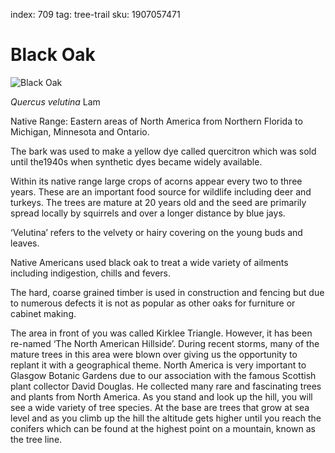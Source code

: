 index: 709
tag: tree-trail
sku: 1907057471

# Black Oak

![Black Oak](black-oak.jpg)

<p class="species-info"><em>Quercus velutina </em>  Lam</p>


Native Range: Eastern areas of North America from Northern Florida to Michigan, Minnesota and Ontario.

The bark was used to make a yellow dye called quercitron which was sold until the1940s when synthetic dyes
  became widely available.

Within its native range large crops of acorns appear every two to three years. These are an important food source
  for wildlife including deer and turkeys. The trees are mature at 20 years old and the seed are primarily spread
  locally by squirrels and over a longer distance by blue jays.

‘Velutina’ refers to the velvety or hairy covering on the young buds and leaves.

Native Americans used black oak to treat a wide variety of ailments including indigestion, chills and fevers.

The hard, coarse grained timber is used in construction and fencing but due to numerous defects it is not as
  popular as other oaks for furniture or cabinet making.

The area in front of you was called Kirklee Triangle. However, it has been re-named ‘The North American Hillside’.
During recent storms, many of the mature trees in this area were blown over giving us the opportunity to replant
it with a geographical theme. North America is very important to Glasgow Botanic Gardens due to our association with
the famous Scottish plant collector David Douglas.   He collected many rare and fascinating trees and plants from
North America. As you stand and look up the hill, you will see a wide variety of tree species. At the base are trees
that grow at sea level and as you climb up the hill the altitude gets higher until you reach the conifers which can
be found at the highest point on a mountain, known as the tree line.